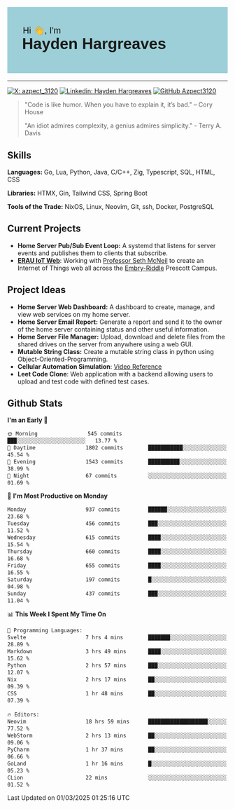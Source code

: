 ![Hayden Hargreaves](https://github.com/Azpect3120/Azpect3120/blob/master/download.png?raw=true)

<hr>

[![X: azpect_3120](https://img.shields.io/twitter/follow/azpect_3120?style=social)](https://x.com/azpect_3120)
[![Linkedin: Hayden Hargreaves](https://img.shields.io/badge/-Hayden%20Hargreaves-blue?style=flat-square&logo=Linkedin&logoColor=white&link=https://www.linkedin.com/in/hayden-hargreaves-37b2802a4/)](https://www.linkedin.com/in/hayden-hargreaves-37b2802a4/)
[![GitHub Azpect3120](https://img.shields.io/github/followers/azpect3120?label=follow&style=social)](https://github.com/azpect3120)

> "Code is like humor. When you have to explain it, it’s bad." – Cory House
> 
> "An idiot admires complexity, a genius admires simplicity." - Terry A. Davis


## Skills
**Languages:** Go, Lua, Python, Java, C/C++, Zig, Typescript, SQL, HTML, CSS 

**Libraries:** HTMX, Gin, Tailwind CSS, Spring Boot

**Tools of the Trade:** NixOS, Linux, Neovim, Git, ssh, Docker, PostgreSQL


## Current Projects 
- **Home Server Pub/Sub Event Loop:** A systemd that listens for server events and publishes them to clients that subscribe.
- **[ERAU IoT Web](https://github.com/Azpect3120/InternetOfThings)**: Working with [Professor Seth McNeil](https://github.com/semcneil) to create an Internet of Things web all across the [Embry-Riddle](https://erau.edu) Prescott Campus.


## Project Ideas
- **Home Server Web Dashboard:** A dashboard to create, manage, and view web services on my home server.
- **Home Server Email Report:** Generate a report and send it to the owner of the home server containing status and other useful information.
- **Home Server File Manager:** Upload, download and delete files from the shared drives on the server from anywhere using a web GUI.
- **Mutable String Class:** Create a mutable string class in python using Object-Oriented-Programming.
- **Cellular Automation Simulation**: [Video Reference](https://youtu.be/nr8biZfSZ3Y?si=kS962MMGRwKCgJ3Y&t=436)
- **Leet Code Clone**: Web application with a backend allowing users to upload and test code with defined test cases.

## Github Stats

<!--START_SECTION:waka-->
**I'm an Early 🐤** 

```text
🌞 Morning                545 commits         ███░░░░░░░░░░░░░░░░░░░░░░   13.77 % 
🌆 Daytime                1802 commits        ███████████░░░░░░░░░░░░░░   45.54 % 
🌃 Evening                1543 commits        ██████████░░░░░░░░░░░░░░░   38.99 % 
🌙 Night                  67 commits          ░░░░░░░░░░░░░░░░░░░░░░░░░   01.69 % 
```
📅 **I'm Most Productive on Monday** 

```text
Monday                   937 commits         ██████░░░░░░░░░░░░░░░░░░░   23.68 % 
Tuesday                  456 commits         ███░░░░░░░░░░░░░░░░░░░░░░   11.52 % 
Wednesday                615 commits         ████░░░░░░░░░░░░░░░░░░░░░   15.54 % 
Thursday                 660 commits         ████░░░░░░░░░░░░░░░░░░░░░   16.68 % 
Friday                   655 commits         ████░░░░░░░░░░░░░░░░░░░░░   16.55 % 
Saturday                 197 commits         █░░░░░░░░░░░░░░░░░░░░░░░░   04.98 % 
Sunday                   437 commits         ███░░░░░░░░░░░░░░░░░░░░░░   11.04 % 
```


📊 **This Week I Spent My Time On** 

```text
💬 Programming Languages: 
Svelte                   7 hrs 4 mins        ███████░░░░░░░░░░░░░░░░░░   28.89 % 
Markdown                 3 hrs 49 mins       ████░░░░░░░░░░░░░░░░░░░░░   15.62 % 
Python                   2 hrs 57 mins       ███░░░░░░░░░░░░░░░░░░░░░░   12.07 % 
Nix                      2 hrs 17 mins       ██░░░░░░░░░░░░░░░░░░░░░░░   09.39 % 
CSS                      1 hr 48 mins        ██░░░░░░░░░░░░░░░░░░░░░░░   07.39 % 

🔥 Editors: 
Neovim                   18 hrs 59 mins      ███████████████████░░░░░░   77.52 % 
WebStorm                 2 hrs 13 mins       ██░░░░░░░░░░░░░░░░░░░░░░░   09.06 % 
PyCharm                  1 hr 37 mins        ██░░░░░░░░░░░░░░░░░░░░░░░   06.66 % 
GoLand                   1 hr 16 mins        █░░░░░░░░░░░░░░░░░░░░░░░░   05.23 % 
CLion                    22 mins             ░░░░░░░░░░░░░░░░░░░░░░░░░   01.52 % 
```


 Last Updated on 01/03/2025 01:25:16 UTC
<!--END_SECTION:waka-->
